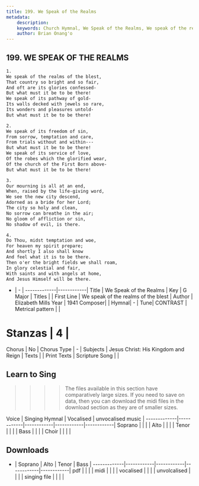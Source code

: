 ```yaml
---
title: 199. We Speak of the Realms
metadata:
    description: 
    keywords: Church Hymnal, We Speak of the Realms, We speak of the realms of the blest, 
    author: Brian Onang'o
---
```



## 199. WE SPEAK OF THE REALMS

```txt
1.
We speak of the realms of the blest,
That country so bright and so fair,
And oft are its glories confessed-
But what must it be to be there!
We speak of its pathway of gold-
Its walls decked with jewels so rare,
Its wonders and pleasures untold-
But what must it be to be there!

2.
We speak of its freedom of sin,
From sorrow, temptation and care,
From trials without and within---
But what must it be to be there!
We speak of its service of love,
Of the robes which the glorified wear,
Of the church of the First Born above-
But what must it be to be there!

3.
Our mourning is all at an end,
When, raised by the life-giving word,
We see the new city descend,
Adorned as a bride for her Lord;
The city so holy and clean,
No sorrow can breathe in the air;
No gloom of affliction or sin,
No shadow of evil, is there.

4.
Do Thou, midst temptation and woe,
For heaven my spirit prepare;
And shortly I also shall know
And feel what it is to be there.
Then o'er the bright fields we shall roam,
In glory celestial and fair,
With saints and with angels at home,
And Jesus Himself will be there.

```

- |   -  |
-------------|------------|
Title | We Speak of the Realms |
Key | G Major |
Titles |  |
First Line | We speak of the realms of the blest |
Author | Elizabeth Mills
Year | 1941
Composer|  |
Hymnal|  - |
Tune| CONTRAST |
Metrical pattern | |
# Stanzas | 4 |
Chorus | No |
Chorus Type | - |
Subjects | Jesus Christ: His Kingdom and Reign |
Texts |  |
Print Texts | 
Scripture Song |  |
  
## Learn to Sing

>>>> The files available in this section have comparatively large sizes. If you need to save on data, then you can download the midi files in the download section as they are of smaller sizes.

Voice |  Singing Hymnal | Vocalised | unvocalised music |
-------------|------------|------------|------------|------------|
Soprano | | | |
Alto | | | |
Tenor | | | |
Bass | | | |
Choir | | | |

## Downloads

- |  Soprano | Alto | Tenor | Bass |
-------------|------------|------------|------------|------------|
pdf | | | |
midi | | | |
vocalised | | | |
unvolcalised | | | |
singing file | | | |
  